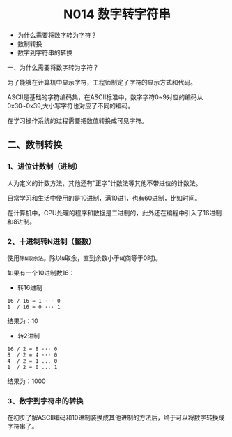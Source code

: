 # <h1 align="center">N014 数字转字符串</h1>

* 为什么需要将数字转为字符？
* 数制转换
* 数字到字符串的转换



一、为什么需要将数字转为字符？

为了能够在计算机中显示字符，工程师制定了字符的显示方式和代码。

ASCII是基础的字符编码集，在ASCII标准中，数字字符0~9对应的编码从0x30~0x39,大小写字符也对应了不同的编码。

在学习操作系统的过程需要把数值转换成可见字符。

## 二、数制转换

### 1、进位计数制（进制）

人为定义的计数方法，其他还有“正字”计数法等其他不带进位的计数法。

日常学习和生活中使用的是10进制，满10进1，也有60进制，比如时间。

在计算机中，CPU处理的程序和数据是二进制的，此外还在编程中引入了16进制和8进制。

### 2、十进制转N进制（整数）

使用`除N取余法`。除以`N`取余，直到余数小于`N`(商等于0时)。

如果有一个10进制数16：

* 转16进制

```
16 / 16 = 1 ··· 0
1  / 16 = 0 ··· 1
```

结果为：10

* 转2进制

```
16 / 2 = 8 ··· 0
8  / 2 = 4 ··· 0
4  / 2 = 1 ... 0
1  / 2 = 0 ... 1
```

结果为：1000



### 3、数字到字符串的转换

在初步了解ASCII编码和10进制装换成其他进制的方法后，终于可以将数字转换成字符串了。

